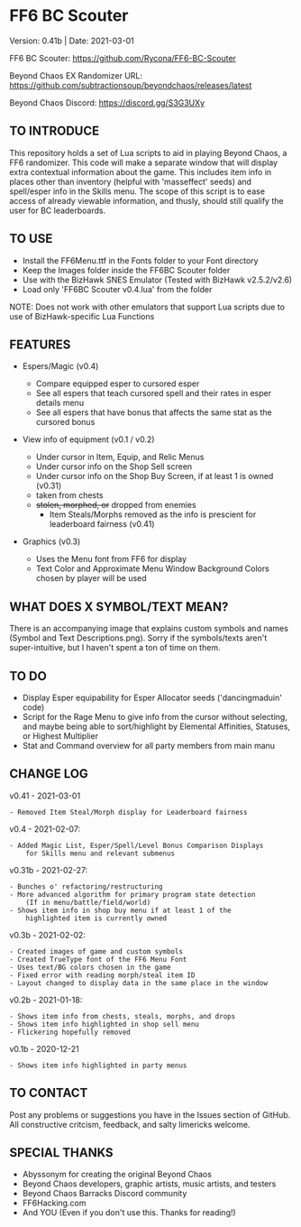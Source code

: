 # FF6 BC Scouter

Version:    0.41b  |  Date:       2021-03-01

FF6 BC Scouter: https://github.com/Rycona/FF6-BC-Scouter

Beyond Chaos EX Randomizer URL:    https://github.com/subtractionsoup/beyondchaos/releases/latest

Beyond Chaos Discord:           https://discord.gg/S3G3UXy

TO INTRODUCE
-------------
This repository holds a set of Lua scripts to aid in playing Beyond Chaos, a FF6 randomizer. This code will
make a separate window that will display extra contextual information about the game. This includes item info
in places other than inventory (helpful with 'masseffect' seeds) and spell/esper info in the Skills menu.
The scope of this script is to ease access of already viewable information, and thusly, should still qualify
the user for BC leaderboards.

TO USE
-----------------------------------------
- Install the FF6Menu.ttf in the Fonts folder to your Font directory
- Keep the Images folder inside the FF6BC Scouter folder
- Use with the BizHawk SNES Emulator (Tested with BizHawk v2.5.2/v2.6)
- Load only 'FF6BC Scouter v0.4.lua' from the folder

NOTE: Does not work with other emulators that support Lua scripts due to use of BizHawk-specific Lua Functions

FEATURES
-------------------------------------------
- Espers/Magic (v0.4)
    - Compare equipped esper to cursored esper
    - See all espers that teach cursored spell and their rates in esper details menu
    - See all espers that have bonus that affects the same stat as the cursored bonus
    
- View info of equipment (v0.1 / v0.2)
    - Under cursor in Item, Equip, and Relic Menus
    - Under cursor info on the Shop Sell screen
    - Under cursor info on the Shop Buy Screen, if at least 1 is owned (v0.31)
    - taken from chests
    - ~~stolen, morphed, or~~ dropped from enemies
        - Item Steals/Morphs removed as the info is prescient for leaderboard fairness (v0.41)
    
- Graphics (v0.3)
    - Uses the Menu font from FF6 for display
    - Text Color and Approximate Menu Window Background Colors chosen by player will be used

WHAT DOES X SYMBOL/TEXT MEAN?
-------------------------------------------
There is an accompanying image that explains custom symbols and names (Symbol and Text Descriptions.png).
Sorry if the symbols/texts aren't super-intuitive, but I haven't spent a ton of time on them.

TO DO
-------------------------------------------
- Display Esper equipability for Esper Allocator seeds ('dancingmaduin' code)
- Script for the Rage Menu to give info from the cursor without selecting, and maybe being able to
    sort/highlight by Elemental Affinities, Statuses, or Highest Multiplier
- Stat and Command overview for all party members from main manu

CHANGE LOG
------------------------------------------
v0.41 - 2021-03-01

    - Removed Item Steal/Morph display for Leaderboard fairness

v0.4 - 2021-02-07:

    - Added Magic List, Esper/Spell/Level Bonus Comparison Displays
        for Skills menu and relevant submenus

v0.31b - 2021-02-27:

    - Bunches o' refactoring/restructuring
    - More advanced algorithm for primary program state detection
        (If in menu/battle/field/world)
    - Shows item info in shop buy menu if at least 1 of the
        highlighted item is currently owned

v0.3b - 2021-02-02:
    
    - Created images of game and custom symbols
    - Created TrueType font of the FF6 Menu Font
    - Uses text/BG colors chosen in the game
    - Fixed error with reading morph/steal item ID
    - Layout changed to display data in the same place in the window

v0.2b - 2021-01-18:

    - Shows item info from chests, steals, morphs, and drops
    - Shows item info highlighted in shop sell menu
    - Flickering hopefully removed
    
v0.1b - 2020-12-21

    - Shows item info highlighted in party menus
    
TO CONTACT
------------------------------------------
Post any problems or suggestions you have in the Issues section of GitHub. All constructive critcism,
feedback, and salty limericks welcome.

SPECIAL THANKS
------------------------------------------
- Abyssonym for creating the original Beyond Chaos
- Beyond Chaos developers, graphic artists, music artists, and testers
- Beyond Chaos Barracks Discord community
- FF6Hacking.com
- And YOU (Even if you don't use this. Thanks for reading!)
